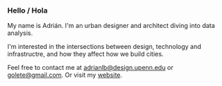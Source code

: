 ### Hello / Hola

My name is Adrián. I'm an urban designer and architect diving into data analysis.

I'm interested in the intersections between design, technology and infrastructre, and how they affect how we build cities.

Feel free to contact me at [adrianlb@design.upenn.edu](mailto:adrianlb@design.upenn.edu) or [golete@gmail.com](mailto:golete@gmail.com).
Or visit my [website](https://www.adrianleon.xyz/).

<!--
**golete/golete** is a ✨ _special_ ✨ repository because its `README.md` (this file) appears on your GitHub profile.

Here are some ideas to get you started:

- 🔭 I’m currently working on ...
- 🌱 I’m currently learning ...
- 👯 I’m looking to collaborate on ...
- 🤔 I’m looking for help with ...
- 💬 Ask me about ...
- 📫 How to reach me: ...
- 😄 Pronouns: ...
- ⚡ Fun fact: ...
-->
